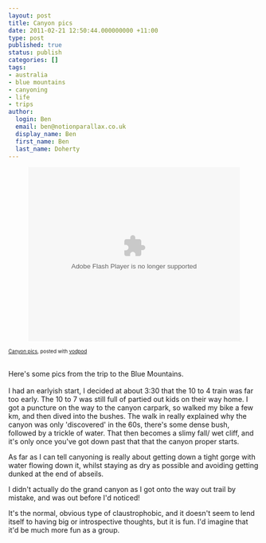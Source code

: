 ```yaml
---
layout: post
title: Canyon pics
date: 2011-02-21 12:50:44.000000000 +11:00
type: post
published: true
status: publish
categories: []
tags:
- australia
- blue mountains
- canyoning
- life
- trips
author:
  login: Ben
  email: ben@notionparallax.co.uk
  display_name: Ben
  first_name: Ben
  last_name: Doherty
---
```

<p><span style="display: block; margin: 0px auto; width: 425px">  	<embed src="http://widgets.vodpod.com/w/video_embed/ExternalVideo.988116" type="application/x-shockwave-flash" allowscriptaccess="never" pluginspage="http://www.macromedia.com/go/getflashplayer" wmode="transparent" flashvars="host=picasaweb.google.com&captions=1&hl=en_US&feat=flashalbum&RGB=0x000000&feed=https%3A%2F%2Fpicasaweb.google.com%2Fdata%2Ffeed%2Fapi%2Fuser%2F103899889804200987537%2Falbumid%2F5576082768144079617%3Falt%3Drss%26kind%3Dphoto%26hl%3Den_US" width="425" height="350" /></p>
<div style="font-size: 10px;">     <a href="http://vodpod.com/watch/5616473-canyon-pics?pod=">Canyon pics</a>, posted with <a href="http://vodpod.com?r=wp">vodpod</a>  </div>
<p></span><br />
Here's some pics from the trip to the Blue Mountains.<br />
<!--more--><br />
I had an earlyish start, I decided at about 3:30 that the 10 to 4 train was far too early. The 10 to 7 was still full of partied out kids on their way home. I got a puncture on the way to the canyon carpark, so walked my bike a few km, and then dived into the bushes. The walk in really explained why the canyon was only 'discovered' in the 60s, there's some dense bush, followed by a trickle of water. That then becomes a slimy fall/ wet cliff, and it's only once you've got down past that that the canyon proper starts.</p>
<p>As far as I can tell canyoning is really about getting down a tight gorge with water flowing down it, whilst staying as dry as possible and avoiding getting dunked at the end of abseils.</p>
<p>I didn't actually do the grand canyon as I got onto the way out trail by mistake, and was out before I'd noticed!</p>
<p>It's the normal, obvious type of claustrophobic, and it doesn't seem to lend itself to having big or introspective thoughts, but it is fun. I'd imagine that it'd be much more fun as a group.</p>
